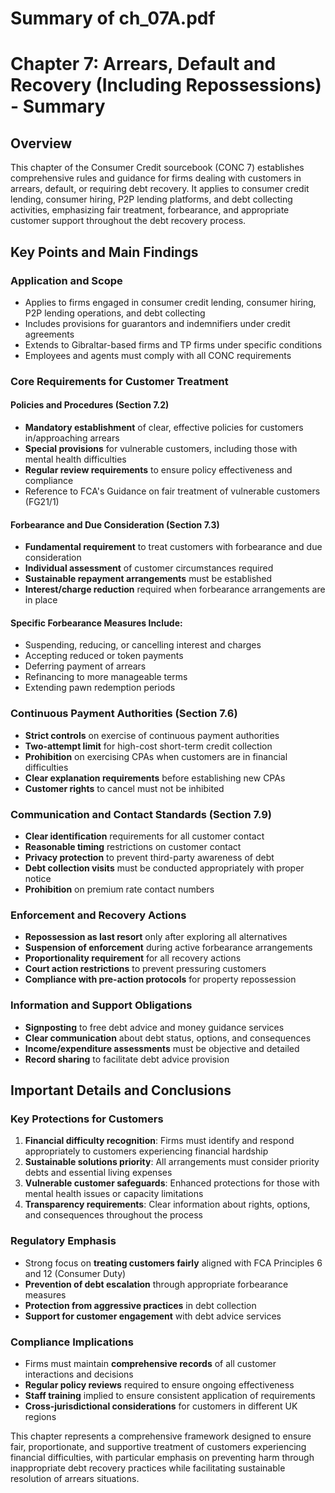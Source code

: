 # Summary of ch_07A.pdf

# Chapter 7: Arrears, Default and Recovery (Including Repossessions) - Summary

## Overview
This chapter of the Consumer Credit sourcebook (CONC 7) establishes comprehensive rules and guidance for firms dealing with customers in arrears, default, or requiring debt recovery. It applies to consumer credit lending, consumer hiring, P2P lending platforms, and debt collecting activities, emphasizing fair treatment, forbearance, and appropriate customer support throughout the debt recovery process.

## Key Points and Main Findings

### Application and Scope
- Applies to firms engaged in consumer credit lending, consumer hiring, P2P lending operations, and debt collecting
- Includes provisions for guarantors and indemnifiers under credit agreements
- Extends to Gibraltar-based firms and TP firms under specific conditions
- Employees and agents must comply with all CONC requirements

### Core Requirements for Customer Treatment

#### Policies and Procedures (Section 7.2)
- **Mandatory establishment** of clear, effective policies for customers in/approaching arrears
- **Special provisions** for vulnerable customers, including those with mental health difficulties
- **Regular review requirements** to ensure policy effectiveness and compliance
- Reference to FCA's Guidance on fair treatment of vulnerable customers (FG21/1)

#### Forbearance and Due Consideration (Section 7.3)
- **Fundamental requirement** to treat customers with forbearance and due consideration
- **Individual assessment** of customer circumstances required
- **Sustainable repayment arrangements** must be established
- **Interest/charge reduction** required when forbearance arrangements are in place

#### Specific Forbearance Measures Include:
- Suspending, reducing, or cancelling interest and charges
- Accepting reduced or token payments
- Deferring payment of arrears
- Refinancing to more manageable terms
- Extending pawn redemption periods

### Continuous Payment Authorities (Section 7.6)
- **Strict controls** on exercise of continuous payment authorities
- **Two-attempt limit** for high-cost short-term credit collection
- **Prohibition** on exercising CPAs when customers are in financial difficulties
- **Clear explanation requirements** before establishing new CPAs
- **Customer rights** to cancel must not be inhibited

### Communication and Contact Standards (Section 7.9)
- **Clear identification** requirements for all customer contact
- **Reasonable timing** restrictions on customer contact
- **Privacy protection** to prevent third-party awareness of debt
- **Debt collection visits** must be conducted appropriately with proper notice
- **Prohibition** on premium rate contact numbers

### Enforcement and Recovery Actions
- **Repossession as last resort** only after exploring all alternatives
- **Suspension of enforcement** during active forbearance arrangements
- **Proportionality requirement** for all recovery actions
- **Court action restrictions** to prevent pressuring customers
- **Compliance with pre-action protocols** for property repossession

### Information and Support Obligations
- **Signposting** to free debt advice and money guidance services
- **Clear communication** about debt status, options, and consequences
- **Income/expenditure assessments** must be objective and detailed
- **Record sharing** to facilitate debt advice provision

## Important Details and Conclusions

### Key Protections for Customers
1. **Financial difficulty recognition**: Firms must identify and respond appropriately to customers experiencing financial hardship
2. **Sustainable solutions priority**: All arrangements must consider priority debts and essential living expenses
3. **Vulnerable customer safeguards**: Enhanced protections for those with mental health issues or capacity limitations
4. **Transparency requirements**: Clear information about rights, options, and consequences throughout the process

### Regulatory Emphasis
- Strong focus on **treating customers fairly** aligned with FCA Principles 6 and 12 (Consumer Duty)
- **Prevention of debt escalation** through appropriate forbearance measures
- **Protection from aggressive practices** in debt collection
- **Support for customer engagement** with debt advice services

### Compliance Implications
- Firms must maintain **comprehensive records** of all customer interactions and decisions
- **Regular policy reviews** required to ensure ongoing effectiveness
- **Staff training** implied to ensure consistent application of requirements
- **Cross-jurisdictional considerations** for customers in different UK regions

This chapter represents a comprehensive framework designed to ensure fair, proportionate, and supportive treatment of customers experiencing financial difficulties, with particular emphasis on preventing harm through inappropriate debt recovery practices while facilitating sustainable resolution of arrears situations.